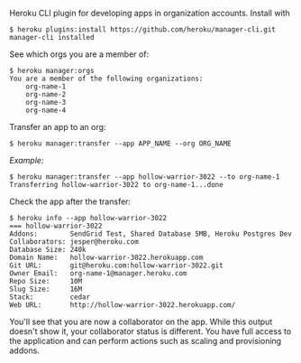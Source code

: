 Heroku CLI plugin for developing apps in organization accounts. Install with

    $ heroku plugins:install https://github.com/heroku/manager-cli.git
    manager-cli installed

See which orgs you are a member of:

    $ heroku manager:orgs
    You are a member of the following organizations:
        org-name-1
        org-name-2
        org-name-3
        org-name-4

Transfer an app to an org:

    $ heroku manager:transfer --app APP_NAME --org ORG_NAME

*Example:*

    $ heroku manager:transfer --app hollow-warrior-3022 --to org-name-1
    Transferring hollow-warrior-3022 to org-name-1...done

Check the app after the transfer:

    $ heroku info --app hollow-warrior-3022
    === hollow-warrior-3022
    Addons:        SendGrid Test, Shared Database 5MB, Heroku Postgres Dev
    Collaborators: jesper@heroku.com
    Database Size: 240k
    Domain Name:   hollow-warrior-3022.herokuapp.com
    Git URL:       git@heroku.com:hollow-warrior-3022.git
    Owner Email:   org-name-1@manager.heroku.com
    Repo Size:     10M
    Slug Size:     16M
    Stack:         cedar
    Web URL:       http://hollow-warrior-3022.herokuapp.com/

You'll see that you are now a collaborator on the app. While this output doesn't show it, your collaborator status is different. You have full access to the application and can perform actions such as scaling and provisioning addons.


